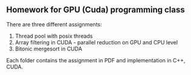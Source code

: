 Homework for GPU (Cuda) programming class
-----------------------------------------

There are three different assignments:
  1. Thread pool with posix threads
  2. Array filtering in CUDA - parallel reduction on GPU and CPU level
  3. Bitonic mergesort in CUDA
  
Each folder contains the assignment in PDF and implementation in C++, CUDA.
